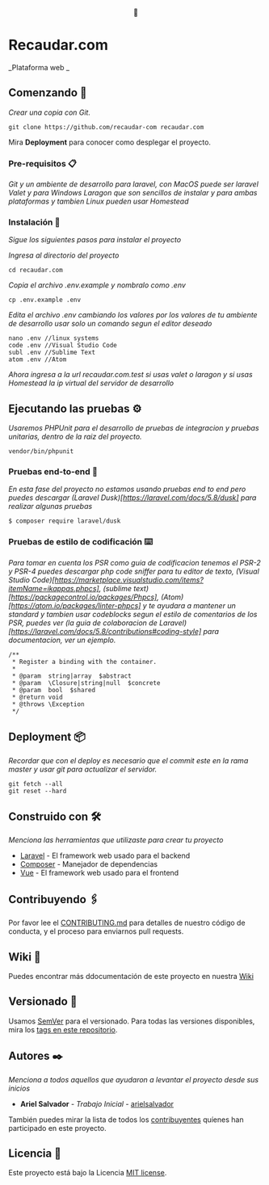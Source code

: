 <p align="center">🚀</p>

# Recaudar.com

_Plataforma web _

## Comenzando 🚀

_Crear una copia con Git._

```
git clone https://github.com/recaudar-com recaudar.com
```

Mira **Deployment** para conocer como desplegar el proyecto.


### Pre-requisitos 📋

_Git y un ambiente de desarrollo para laravel, con MacOS puede ser laravel Valet y para Windows Laragon que son sencillos de instalar y para ambas plataformas y tambien Linux pueden usar Homestead_

### Instalación 🔧

_Sigue los siguientes pasos para instalar el proyecto_

_Ingresa al directorio del proyecto_

```
cd recaudar.com
```

_Copia el archivo .env.example y nombralo como .env_

```
cp .env.example .env
```

_Edita el archivo .env cambiando los valores por los valores de tu ambiente de desarrollo usar solo un comando segun el editor deseado_

```
nano .env //linux systems
code .env //Visual Studio Code
subl .env //Sublime Text
atom .env //Atom
```

_Ahora ingresa a la url recaudar.com.test si usas valet o laragon y si usas Homestead la ip virtual del servidor de desarrollo_

## Ejecutando las pruebas ⚙️

_Usaremos PHPUnit para el desarrollo de pruebas de integracion y pruebas unitarias, dentro de la raiz del proyecto._

```
vendor/bin/phpunit
```

### Pruebas end-to-end 🔩

_En esta fase del proyecto no estamos usando pruebas end to end pero puedes descargar (Laravel Dusk)[https://laravel.com/docs/5.8/dusk]  para realizar algunas pruebas_

```
$ composer require laravel/dusk
```

### Pruebas de estilo de codificación ⌨️

_Para tomar en cuenta los PSR como guia de codificacion tenemos el PSR-2 y PSR-4 puedes descargar php code sniffer para tu editor de texto, (Visual Studio Code)[https://marketplace.visualstudio.com/items?itemName=ikappas.phpcs], (sublime text) [https://packagecontrol.io/packages/Phpcs], (Atom)[https://atom.io/packages/linter-phpcs] y te ayudara a mantener un standard y tambien usar codeblocks segun el estilo de comentarios de los PSR, puedes ver (la guia de colaboracion de Laravel)[https://laravel.com/docs/5.8/contributions#coding-style] para documentacion, ver un ejemplo._

```
/**
 * Register a binding with the container.
 *
 * @param  string|array  $abstract
 * @param  \Closure|string|null  $concrete
 * @param  bool  $shared
 * @return void
 * @throws \Exception
 */
```

## Deployment 📦

_Recordar que con el deploy es necesario que el commit este en la rama master y usar git para actualizar el servidor._

```
git fetch --all
git reset --hard
```


## Construido con 🛠️

_Menciona las herramientas que utilizaste para crear tu proyecto_

* [Laravel](https://laravel.com/docs/5.8) - El framework web usado para el backend
* [Composer](https://getcomposer.org/) - Manejador de dependencias
* [Vue](https://vuejs.org/) - El framework web usado para el frontend

## Contribuyendo 🖇️

Por favor lee el [CONTRIBUTING.md](https://gist.github.com/villanuevand/xxxxxx) para detalles de nuestro código de conducta, y el proceso para enviarnos pull requests.

## Wiki 📖

Puedes encontrar más ddocumentación de este proyecto en nuestra [Wiki](https://github.com/tu/proyecto/wiki)

## Versionado 📌

Usamos [SemVer](http://semver.org/) para el versionado. Para todas las versiones disponibles, mira los [tags en este repositorio](https://github.com/tu/proyecto/tags).

## Autores ✒️

_Menciona a todos aquellos que ayudaron a levantar el proyecto desde sus inicios_

* **Ariel Salvador** - *Trabajo Inicial* - [arielsalvador](https://github.com/ArielSalvadorDev)

También puedes mirar la lista de todos los [contribuyentes](https://github.com/your/project/contributors) quíenes han participado en este proyecto. 

## Licencia 📄

Este proyecto está bajo la Licencia [MIT license](https://opensource.org/licenses/MIT).
